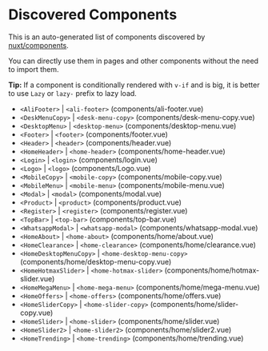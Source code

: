 # Discovered Components

This is an auto-generated list of components discovered by [nuxt/components](https://github.com/nuxt/components).

You can directly use them in pages and other components without the need to import them.

**Tip:** If a component is conditionally rendered with `v-if` and is big, it is better to use `Lazy` or `lazy-` prefix to lazy load.

- `<AliFooter>` | `<ali-footer>` (components/ali-footer.vue)
- `<DeskMenuCopy>` | `<desk-menu-copy>` (components/desk-menu-copy.vue)
- `<DesktopMenu>` | `<desktop-menu>` (components/desktop-menu.vue)
- `<Footer>` | `<footer>` (components/footer.vue)
- `<Header>` | `<header>` (components/header.vue)
- `<HomeHeader>` | `<home-header>` (components/home-header.vue)
- `<Login>` | `<login>` (components/login.vue)
- `<Logo>` | `<logo>` (components/Logo.vue)
- `<MobileCopy>` | `<mobile-copy>` (components/mobile-copy.vue)
- `<MobileMenu>` | `<mobile-menu>` (components/mobile-menu.vue)
- `<Modal>` | `<modal>` (components/modal.vue)
- `<Product>` | `<product>` (components/product.vue)
- `<Register>` | `<register>` (components/register.vue)
- `<TopBar>` | `<top-bar>` (components/top-bar.vue)
- `<WhatsappModal>` | `<whatsapp-modal>` (components/whatsapp-modal.vue)
- `<HomeAbout>` | `<home-about>` (components/home/about.vue)
- `<HomeClearance>` | `<home-clearance>` (components/home/clearance.vue)
- `<HomeDesktopMenuCopy>` | `<home-desktop-menu-copy>` (components/home/desktop-menu-copy.vue)
- `<HomeHotmaxSlider>` | `<home-hotmax-slider>` (components/home/hotmax-slider.vue)
- `<HomeMegaMenu>` | `<home-mega-menu>` (components/home/mega-menu.vue)
- `<HomeOffers>` | `<home-offers>` (components/home/offers.vue)
- `<HomeSliderCopy>` | `<home-slider-copy>` (components/home/slider-copy.vue)
- `<HomeSlider>` | `<home-slider>` (components/home/slider.vue)
- `<HomeSlider2>` | `<home-slider2>` (components/home/slider2.vue)
- `<HomeTrending>` | `<home-trending>` (components/home/trending.vue)

